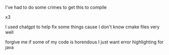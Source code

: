 I've had to do some crimes to get this to compile

x3

I used chatgpt to help fix some things cause I don't know cmake files very well

forgive me if some of my code is horendous I just want error highlighting for java

